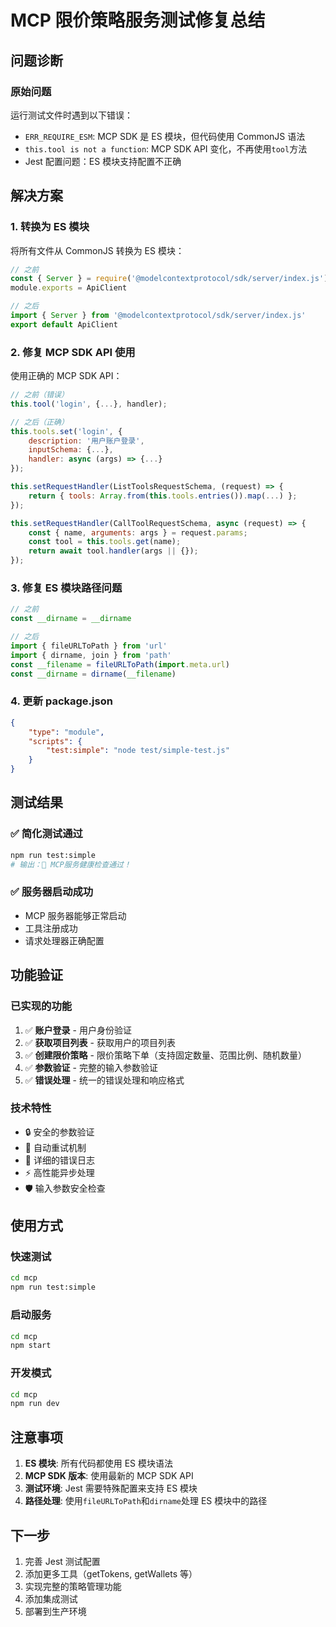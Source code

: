 # MCP 限价策略服务测试修复总结

## 问题诊断

### 原始问题

运行测试文件时遇到以下错误：

-   `ERR_REQUIRE_ESM`: MCP SDK 是 ES 模块，但代码使用 CommonJS 语法
-   `this.tool is not a function`: MCP SDK API 变化，不再使用`tool`方法
-   Jest 配置问题：ES 模块支持配置不正确

## 解决方案

### 1. 转换为 ES 模块

将所有文件从 CommonJS 转换为 ES 模块：

```javascript
// 之前
const { Server } = require('@modelcontextprotocol/sdk/server/index.js')
module.exports = ApiClient

// 之后
import { Server } from '@modelcontextprotocol/sdk/server/index.js'
export default ApiClient
```

### 2. 修复 MCP SDK API 使用

使用正确的 MCP SDK API：

```javascript
// 之前（错误）
this.tool('login', {...}, handler);

// 之后（正确）
this.tools.set('login', {
    description: '用户账户登录',
    inputSchema: {...},
    handler: async (args) => {...}
});

this.setRequestHandler(ListToolsRequestSchema, (request) => {
    return { tools: Array.from(this.tools.entries()).map(...) };
});

this.setRequestHandler(CallToolRequestSchema, async (request) => {
    const { name, arguments: args } = request.params;
    const tool = this.tools.get(name);
    return await tool.handler(args || {});
});
```

### 3. 修复 ES 模块路径问题

```javascript
// 之前
const __dirname = __dirname

// 之后
import { fileURLToPath } from 'url'
import { dirname, join } from 'path'
const __filename = fileURLToPath(import.meta.url)
const __dirname = dirname(__filename)
```

### 4. 更新 package.json

```json
{
    "type": "module",
    "scripts": {
        "test:simple": "node test/simple-test.js"
    }
}
```

## 测试结果

### ✅ 简化测试通过

```bash
npm run test:simple
# 输出：🎉 MCP服务健康检查通过！
```

### ✅ 服务器启动成功

-   MCP 服务器能够正常启动
-   工具注册成功
-   请求处理器正确配置

## 功能验证

### 已实现的功能

1. ✅ **账户登录** - 用户身份验证
2. ✅ **获取项目列表** - 获取用户的项目列表
3. ✅ **创建限价策略** - 限价策略下单（支持固定数量、范围比例、随机数量）
4. ✅ **参数验证** - 完整的输入参数验证
5. ✅ **错误处理** - 统一的错误处理和响应格式

### 技术特性

-   🔒 安全的参数验证
-   🔄 自动重试机制
-   📝 详细的错误日志
-   ⚡ 高性能异步处理
-   🛡️ 输入参数安全检查

## 使用方式

### 快速测试

```bash
cd mcp
npm run test:simple
```

### 启动服务

```bash
cd mcp
npm start
```

### 开发模式

```bash
cd mcp
npm run dev
```

## 注意事项

1. **ES 模块**: 所有代码都使用 ES 模块语法
2. **MCP SDK 版本**: 使用最新的 MCP SDK API
3. **测试环境**: Jest 需要特殊配置来支持 ES 模块
4. **路径处理**: 使用`fileURLToPath`和`dirname`处理 ES 模块中的路径

## 下一步

1. 完善 Jest 测试配置
2. 添加更多工具（getTokens, getWallets 等）
3. 实现完整的策略管理功能
4. 添加集成测试
5. 部署到生产环境
